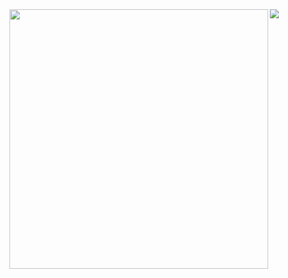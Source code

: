 <a href="https://github.com/jelipo">
  <img align="left" width="460" src="https://github-readme-stats.vercel.app/api?username=jelipo&count_private=true&show_icons=true&line_height=22&hide_border=true" />
</a>
<a href="https://github.com/jelipo">
  <img align="left" src="https://github-readme-stats.vercel.app/api/top-langs/?username=jelipo&hide=&layout=compact&card_width=270&hide_border=true" />
</a>
